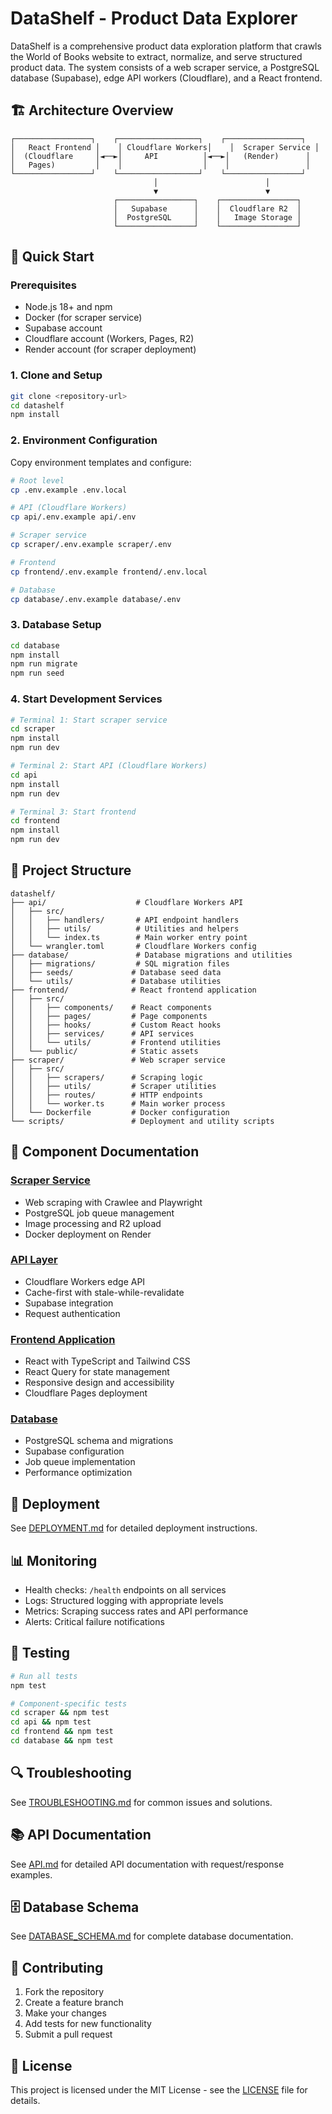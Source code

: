 # DataShelf - Product Data Explorer

DataShelf is a comprehensive product data exploration platform that crawls the World of Books website to extract, normalize, and serve structured product data. The system consists of a web scraper service, a PostgreSQL database (Supabase), edge API workers (Cloudflare), and a React frontend.

## 🏗️ Architecture Overview

```
┌─────────────────┐    ┌──────────────────┐    ┌─────────────────┐
│   React Frontend │    │ Cloudflare Workers│    │  Scraper Service │
│  (Cloudflare     │◄──►│     API          │◄──►│   (Render)      │
│   Pages)         │    │                  │    │                 │
└─────────────────┘    └──────────────────┘    └─────────────────┘
                                │                        │
                                ▼                        ▼
                       ┌─────────────────┐    ┌─────────────────┐
                       │   Supabase      │    │  Cloudflare R2  │
                       │  PostgreSQL     │    │   Image Storage │
                       └─────────────────┘    └─────────────────┘
```

## 🚀 Quick Start

### Prerequisites

- Node.js 18+ and npm
- Docker (for scraper service)
- Supabase account
- Cloudflare account (Workers, Pages, R2)
- Render account (for scraper deployment)

### 1. Clone and Setup

```bash
git clone <repository-url>
cd datashelf
npm install
```

### 2. Environment Configuration

Copy environment templates and configure:

```bash
# Root level
cp .env.example .env.local

# API (Cloudflare Workers)
cp api/.env.example api/.env

# Scraper service
cp scraper/.env.example scraper/.env

# Frontend
cp frontend/.env.example frontend/.env.local

# Database
cp database/.env.example database/.env
```

### 3. Database Setup

```bash
cd database
npm install
npm run migrate
npm run seed
```

### 4. Start Development Services

```bash
# Terminal 1: Start scraper service
cd scraper
npm install
npm run dev

# Terminal 2: Start API (Cloudflare Workers)
cd api
npm install
npm run dev

# Terminal 3: Start frontend
cd frontend
npm install
npm run dev
```

## 📁 Project Structure

```
datashelf/
├── api/                    # Cloudflare Workers API
│   ├── src/
│   │   ├── handlers/       # API endpoint handlers
│   │   ├── utils/          # Utilities and helpers
│   │   └── index.ts        # Main worker entry point
│   └── wrangler.toml       # Cloudflare Workers config
├── database/               # Database migrations and utilities
│   ├── migrations/         # SQL migration files
│   ├── seeds/             # Database seed data
│   └── utils/             # Database utilities
├── frontend/              # React frontend application
│   ├── src/
│   │   ├── components/    # React components
│   │   ├── pages/         # Page components
│   │   ├── hooks/         # Custom React hooks
│   │   ├── services/      # API services
│   │   └── utils/         # Frontend utilities
│   └── public/            # Static assets
├── scraper/               # Web scraper service
│   ├── src/
│   │   ├── scrapers/      # Scraping logic
│   │   ├── utils/         # Scraper utilities
│   │   ├── routes/        # HTTP endpoints
│   │   └── worker.ts      # Main worker process
│   └── Dockerfile         # Docker configuration
└── scripts/               # Deployment and utility scripts
```

## 🔧 Component Documentation

### [Scraper Service](./scraper/README.md)
- Web scraping with Crawlee and Playwright
- PostgreSQL job queue management
- Image processing and R2 upload
- Docker deployment on Render

### [API Layer](./api/README.md)
- Cloudflare Workers edge API
- Cache-first with stale-while-revalidate
- Supabase integration
- Request authentication

### [Frontend Application](./frontend/README.md)
- React with TypeScript and Tailwind CSS
- React Query for state management
- Responsive design and accessibility
- Cloudflare Pages deployment

### [Database](./database/README.md)
- PostgreSQL schema and migrations
- Supabase configuration
- Job queue implementation
- Performance optimization

## 🚀 Deployment

See [DEPLOYMENT.md](./DEPLOYMENT.md) for detailed deployment instructions.

## 📊 Monitoring

- Health checks: `/health` endpoints on all services
- Logs: Structured logging with appropriate levels
- Metrics: Scraping success rates and API performance
- Alerts: Critical failure notifications

## 🧪 Testing

```bash
# Run all tests
npm test

# Component-specific tests
cd scraper && npm test
cd api && npm test
cd frontend && npm test
cd database && npm test
```

## 🔍 Troubleshooting

See [TROUBLESHOOTING.md](./TROUBLESHOOTING.md) for common issues and solutions.

## 📚 API Documentation

See [API.md](./API.md) for detailed API documentation with request/response examples.

## 🗄️ Database Schema

See [DATABASE_SCHEMA.md](./DATABASE_SCHEMA.md) for complete database documentation.

## 🤝 Contributing

1. Fork the repository
2. Create a feature branch
3. Make your changes
4. Add tests for new functionality
5. Submit a pull request

## 📄 License

This project is licensed under the MIT License - see the [LICENSE](LICENSE) file for details.